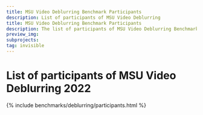 ```yaml
---
title: MSU Video Deblurring Benchmark Participants
description: List of participants of MSU Video Deblurring
title: MSU Video Deblurring Benchmark Participants
description: The list of participants of MSU Video Deblurring Benchmark
preview_img: 
subprojects:
tag: invisible
---
```


<link rel="stylesheet" href="/assets/css/benchmarks/style.css">
<script src="https://code.highcharts.com/highcharts.js"></script>
<script src="https://code.highcharts.com/modules/exporting.js"></script>
<script src="https://code.highcharts.com/modules/export-data.js"></script>
<script src="https://code.highcharts.com/modules/accessibility.js"></script>
<script src="https://ajax.googleapis.com/ajax/libs/jquery/1.8.2/jquery.min.js"></script>
<script src="https://code.highcharts.com/highcharts-more.js"></script>
<link rel="stylesheet" type="text/css" href="https://cdn.datatables.net/1.10.22/css/jquery.dataTables.css">
<script type="text/javascript" charset="utf8"
    src="https://cdn.datatables.net/1.10.22/js/jquery.dataTables.js"></script>

# List of participants of MSU Video Deblurring 2022
<div id="buttons"></div>
<script>
	__set_menu_buttons([
	['Home', '/benchmarks/deblurring.html'],
	['Participants','/benchmarks/deblurring-participants.html'], 
	['Evaluation methodology', '/benchmarks/deblurring-methodology.html'], 
	['How to participate', '/benchmarks/deblurring.html#participate'],
    ['Contact us', '/benchmarks/deblurring.html#contacts']
	], 'Participants')
</script>


 

<div class="current_content" markdown="1">

{% include benchmarks/deblurring/participants.html %}

</div>
